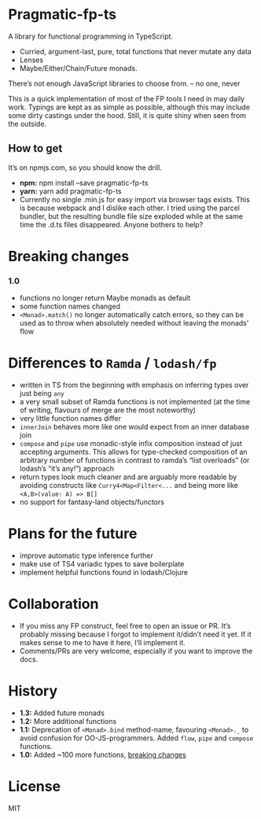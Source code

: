 # Pragmatic-fp-ts

A library for functional programming in TypeScript.

- Curried, argument-last, pure, total functions that never mutate any data
- Lenses
- Maybe/Either/Chain/Future monads.

There&rsquo;s not enough JavaScript libraries to choose from. &#x2013; no one, never

This is a quick implementation of most of the FP tools I need in may daily work.
Typings are kept as as simple as possible, although this may include some dirty
castings under the hood. Still, it is quite shiny when seen from the outside.

## How to get

It&rsquo;s on npmjs.com, so you should know the drill.

- **npm:** npm install &#x2013;save pragmatic-fp-ts
- **yarn:** yarn add pragmatic-fp-ts
- Currently no single .min.js for easy import via browser tags exists. This is
  because webpack and I dislike each other. I tried using the parcel bundler,
  but the resulting bundle file size exploded while at the same time the .d.ts
  files disappeared. Anyone bothers to help?

<a id="orge1c3a5a"></a>

# Breaking changes

### 1.0

- functions no longer return Maybe monads as default
- some function names changed
- `<Monad>.match()` no longer automatically catch errors, so they can be used as
  to throw when absolutely needed without leaving the monads&rsquo; flow

# Differences to `Ramda` / `lodash/fp`

- written in TS from the beginning with emphasis on inferring types over just
  being `any`
- a very small subset of Ramda functions is not implemented (at the time of
  writing, flavours of merge are the most noteworthy)
- very little function names differ
- `innerJoin` behaves more like one would expect from an inner database join
- `compose` and `pipe` use monadic-style infix composition instead of just
  accepting arguments. This allows for type-checked composition of an arbitrary
  number of functions in contrast to ramda&rsquo;s &ldquo;list overloads&rdquo; (or lodash&rsquo;s &ldquo;it&rsquo;s
  any!&rdquo;) approach
- return types look much cleaner and are arguably more readable by avoiding
  constructs like `Curry4<Map<Filter<...` and being more like `<A,B>(value: A) => B[]`
- no support for fantasy-land objects/functors

# Plans for the future

- improve automatic type inference further
- make use of TS4 variadic types to save boilerplate
- implement helpful functions found in lodash/Clojure

# Collaboration

- If you miss any FP construct, feel free to open an issue or PR. It&rsquo;s probably
  missing because I forgot to implement it/didn&rsquo;t need it yet. If it makes sense
  to me to have it here, I&rsquo;ll implement it.
- Comments/PRs are very welcome, especially if you want to improve the docs.

# History

- **1.3:** Added future monads
- **1.2:** More additional functions
- **1.1:** Deprecation of `<Monad>.bind` method-name, favouring `<Monad>._` to avoid confusion for OO-JS-programmers. Added `flow`, `pipe` and `compose` functions.
- **1.0:** Added ~100 more functions, [breaking changes](#orge1c3a5a)

# License

MIT
